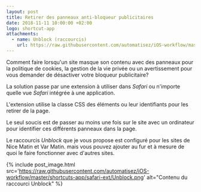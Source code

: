 ```yaml
---
layout: post
title: Retirer des panneaux anti-bloqueur publicitaires
date: 2018-11-11 10:00:00 +02:00
logo: shortcut-app
attachments: 
  - name: Unblock (raccourcis)
    url: https://raw.githubusercontent.com/automatisez/iOS-workflow/master/shortcuts-app/safari-ext/Unblock.shortcut
---
```


Comment faire lorsqu'un site masque son contenu avec des panneaux 
pour la politique de cookies, la gestion de la vie privée ou un 
avertissement pour vous demander de désactiver votre bloqueur 
publicitaire?

La solution passe par une extension à utiliser dans _Safari_ ou 
n'importe quelle vue _Safari_ intégrée à une application. 

L'extension utilise la classe CSS des éléments ou leur identifiants
pour les retirer de la page. 

Le seul soucis est de passer au moins une fois sur le site avec 
un ordinateur pour identifier ces différents panneaux dans la page. 

Le raccourcis _Unblock_ que je vous propose est configuré pour les sites 
de Nice Matin et Var Matin. mais vous pouvez ajouter au fur et à mesure
de quoi le faire fonctionner avec d'autres sites. 

{% include post_image.html 
    src='https://raw.githubusercontent.com/automatisez/iOS-workflow/master/shortcuts-app/safari-ext/Unblock.png' 
    alt="Contenu du raccourci Unblock" %}
